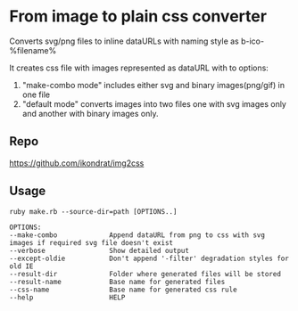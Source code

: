 # From image to plain css converter
Converts svg/png files to inline dataURLs
with naming style as b-ico-%filename%

It creates css file with images represented as dataURL with to options:
 1. "make-combo mode" includes either svg and binary images(png/gif) in one file
 2. "default mode" converts images into two files one with svg images only and another with binary images only.

## Repo
https://github.com/ikondrat/img2css

## Usage
```shell
ruby make.rb --source-dir=path [OPTIONS..]

OPTIONS:
--make-combo             Append dataURL from png to css with svg images if required svg file doesn't exist
--verbose                Show detailed output
--except-oldie           Don't append '-filter' degradation styles for old IE
--result-dir             Folder where generated files will be stored
--result-name            Base name for generated files
--css-name               Base name for generated css rule
--help                   HELP
```
